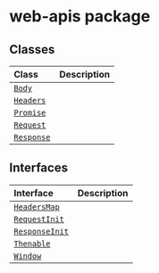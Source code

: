 # web-apis package






## Classes

| Class	   |  Description |
|:-------------|:---------------|
| [`Body`](./web-apis.api/class/body.md)     |  |
| [`Headers`](./web-apis.api/class/headers.md)     |  |
| [`Promise`](./web-apis.api/class/promise.md)     |  |
| [`Request`](./web-apis.api/class/request.md)     |  |
| [`Response`](./web-apis.api/class/response.md)     |  |



## Interfaces

| Interface	   |  Description |
|:-------------|:---------------|
| [`HeadersMap`](./web-apis.api/interface/headersmap.md)   |   |
| [`RequestInit`](./web-apis.api/interface/requestinit.md)   |   |
| [`ResponseInit`](./web-apis.api/interface/responseinit.md)   |   |
| [`Thenable`](./web-apis.api/interface/thenable.md)   |   |
| [`Window`](./web-apis.api/interface/window.md)   |   |






